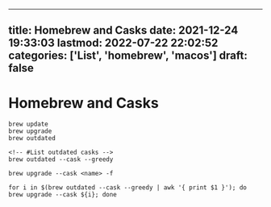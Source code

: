 
---
title: Homebrew and Casks
date: 2021-12-24 19:33:03
lastmod: 2022-07-22 22:02:52
categories: ['List', 'homebrew', 'macos']
draft: false
---


# Homebrew and Casks
```
brew update
brew upgrade
brew outdated

<!-- #List outdated casks -->
brew outdated --cask --greedy

brew upgrade --cask <name> -f

for i in $(brew outdated --cask --greedy | awk '{ print $1 }'); do brew upgrade --cask ${i}; done
```

<!-- #public #homebrew #macos -->

<!-- {BearID:D78A5184-D038-438C-8299-C3F365537BA3-29797-000143A8642B5BAC} -->
